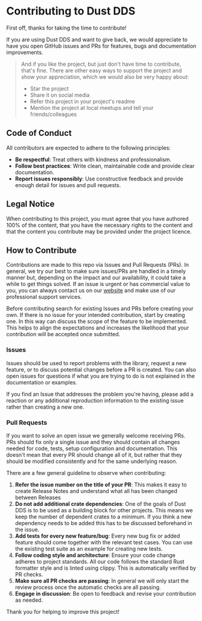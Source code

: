 # Contributing to Dust DDS

First off, thanks for taking the time to contribute!

If you are using Dust DDS and want to give back, we would appreciate to have you open GitHub issues and PRs for features, bugs and documentation improvements.

> And if you like the project, but just don't have time to contribute, that's fine. There are other easy ways to support the project and show your appreciation, which we would also be very happy about:
> - Star the project
> - Share it on social media
> - Refer this project in your project's readme
> - Mention the project at local meetups and tell your friends/colleagues

## Code of Conduct

All contributors are expected to adhere to the following principles:

- **Be respectful**: Treat others with kindness and professionalism.
- **Follow best practices**: Write clean, maintainable code and provide clear documentation.
- **Report issues responsibly**: Use constructive feedback and provide enough detail for issues and pull requests.

## Legal Notice

When contributing to this project, you must agree that you have authored 100% of the content, that you have the necessary rights to the content and that the content you contribute may be provided under the project licence.

## How to Contribute

Contributions are made to this repo via Issues and Pull Requests (PRs). In general, we try our best to make sure issues/PRs are handled in a timely manner but, depending on the impact and our availability, it could take a while to get things solved. If an issue is urgent or has commercial value to you, you can always contact us on our [website](www.s2e-systems.com) and make use of our professional support services.

Before contributing search for existing Issues and PRs before creating your own. If there is no issue for your intended contribution, start by creating one. In this way can discuss the scope of the feature to be implemented. This helps to align the expectations and increases the likelihood that your contribution will be accepted once submitted.

### Issues

Issues should be used to report problems with the library, request a new feature, or to discuss potential changes before a PR is created. You can also open issues for questions if what you are trying to do is not explained in the documentation or examples.

If you find an Issue that addresses the problem you're having, please add a reaction or any additional reproduction information to the existing issue rather than creating a new one.

### Pull Requests

If you want to solve an open issue we generally welcome receiving PRs. PRs should fix only a single issue and they should contain all changes needed for code, tests, setup configuration and documentation. This doesn't mean that every PR should change all of it, but rather that they should be modified consistently and for the same underlying reason.

There are a few general guideline to observe when contributing:

1. **Refer the issue number on the title of your PR**: This makes it easy to create Release Notes and understand what all has been changed between Releases
1. **Do not add additional crate dependencies**: One of the goals of Dust DDS is to be used as a building block for other projects. This means we keep the number of dependent crates to a minimum. If you think a new dependency needs to be added this has to be discussed beforehand in the issue.
1. **Add tests for every new feature/bug**: Every new bug fix or added feature should come together with the relevant test cases. You can use the existing test suite as an example for creating new tests.
1. **Follow coding style and architecture**: Ensure your code change adheres to project standards. All our code follows the standard Rust formatter style and is linted using clippy. This is automatically verified by PR checks.
1. **Make sure all PR checks are passing**: In general we will only start the review process once the automatic checks are all passing.
1. **Engage in discussion**: Be open to feedback and revise your contribution as needed.

Thank you for helping to improve this project!
